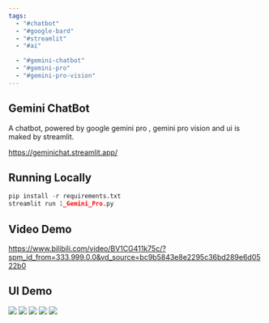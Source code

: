 ```yaml
---
tags:
  - "#chatbot"
  - "#google-bard"
  - "#streamlit"
  - "#ai"

  - "#gemini-chatbot"
  - "#gemini-pro"
  - "#gemini-pro-vision"
---
```


## Gemini ChatBot
A chatbot, powered by google gemini pro , gemini pro vision and ui is maked by streamlit.

https://geminichat.streamlit.app/

## Running Locally
```python
pip install -r requirements.txt
streamlit run 1_Gemini_Pro.py
```

## Video Demo

https://www.bilibili.com/video/BV1CG411k75c/?spm_id_from=333.999.0.0&vd_source=bc9b5843e8e2295c36bd289e6d0522b0

## UI Demo
<img src="resource/1.png" >
<img src="resource/2.png" >
<img src="resource/3.png" >
<img src="resource/4.jpg" >
<img src="resource/5.jpg" >



